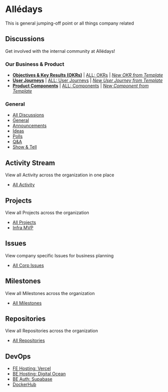 # Allédays
This is general jumping-off point or all things company related

## Discussions
Get involved with the internal community at Allédays!

### Our Business & Product
- **[Objectives & Key Results (OKRs)](https://github.com/orgs/alledays/discussions/categories/1-objectives-key-results-okrs)** | [ALL: OKRs](https://github.com/orgs/alledays/discussions/54) | _[New OKR from Template](https://github.com/alledays/.github-corp/issues/new?created_from_discussion_number=50)_
- **[User Journeys](https://github.com/orgs/alledays/discussions/categories/2-user-journeys)** | [ALL: User Journeys](https://github.com/orgs/alledays/discussions/47) | _[New User Journey from Template](https://github.com/alledays/.github-corp/issues/new?created_from_discussion_number=53)_
- **[Product Components](https://github.com/orgs/alledays/discussions/categories/3-components)** | [ALL: Components](https://github.com/orgs/alledays/discussions/48) | _[New Component from Template](https://github.com/alledays/.github-corp/issues/new?created_from_discussion_number=38)_

### General
- [All Discussions](https://github.com/orgs/alledays/discussions)
- [General](https://github.com/orgs/alledays/discussions/categories/general)
- [Announcements](https://github.com/orgs/alledays/discussions/categories/announcements)
- [Ideas](https://github.com/orgs/alledays/discussions/categories/ideas)
- [Polls](https://github.com/orgs/alledays/discussions/categories/polls)
- [Q&A](https://github.com/orgs/alledays/discussions/categories/q-a)
- [Show & Tell](https://github.com/orgs/alledays/discussions/categories/show-and-tell)

## Activity Stream
View all Activity across the organization in one place
- [All Activity](https://github.com/orgs/alledays/dashboard)

## Projects
View all Projects across the organization
- [All Projects](https://github.com/orgs/alledays/projects)
- [Infra MVP](https://github.com/orgs/alledays/projects/2)

## Issues
View company specific Issues for business planning
- [All Corp Issues](https://github.com/alledays/.github-corp/issues)

## Milestones
View all Milestones across the organization
- [All Milestones](https://github.com/alledays/.github-corp/milestones)

## Repositories
View all Repositories across the organization
- [All Repositories](https://github.com/orgs/alledays/repositories)

## DevOps
- [FE Hosting: Vercel](https://vercel.com/alledays-dev)
- [BE Hosting: Digital Ocean](https://cloud.digitalocean.com/projects/119f0aa6-f23c-4677-be06-223f829ebf18)
- [BE Auth: Supabase](https://supabase.com/dashboard/projects)
- [DockerHub](https://hub.docker.com/orgs/alledays/repositories)
